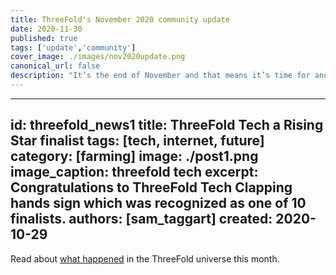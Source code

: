 ```yaml
---
title: ThreeFold's November 2020 community update
date: 2020-11-30
published: true
tags: ['update','community']
cover_image: ./images/nov2020update.png
canonical_url: false
description: "It’s the end of November and that means it’s time for another recap!"
---
```


---
id: threefold_news1
title: ThreeFold Tech a Rising Star finalist
tags: [tech, internet, future]
category: [farming]
image: ./post1.png
image_caption: threefold tech
excerpt: Congratulations to ThreeFold Tech Clapping hands sign which was recognized as one of 10 finalists.
authors: [sam_taggart]
created: 2020-10-29
---

Read about [what happened](https://bit.ly/tfnov2020update) in the ThreeFold universe this month.
